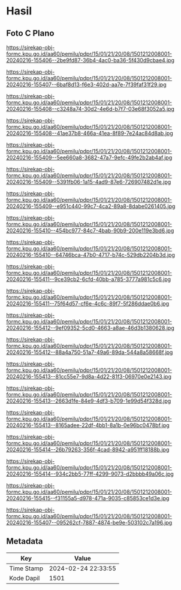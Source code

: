 # Hasil

## Foto C Plano

https://sirekap-obj-formc.kpu.go.id/aa60/pemilu/pdpr/15/01/21/20/08/1501212008001-20240216-155406--2be9fd87-36b4-4ac0-ba36-5f430d9cbae4.jpg

https://sirekap-obj-formc.kpu.go.id/aa60/pemilu/pdpr/15/01/21/20/08/1501212008001-20240216-155407--6baf8d13-f6e3-402d-aa7e-7f39faf31f29.jpg

https://sirekap-obj-formc.kpu.go.id/aa60/pemilu/pdpr/15/01/21/20/08/1501212008001-20240216-155408--c3248a74-30d2-4e6d-b7f7-03e68f3052a5.jpg

https://sirekap-obj-formc.kpu.go.id/aa60/pemilu/pdpr/15/01/21/20/08/1501212008001-20240216-155408--41ae37b8-466a-41ea-8f89-7e24ac84d8ab.jpg

https://sirekap-obj-formc.kpu.go.id/aa60/pemilu/pdpr/15/01/21/20/08/1501212008001-20240216-155409--5ee660a8-3682-47a7-9efc-49fe2b2ab4af.jpg

https://sirekap-obj-formc.kpu.go.id/aa60/pemilu/pdpr/15/01/21/20/08/1501212008001-20240216-155409--5391fb06-1a15-4ad9-87e6-726907482d1e.jpg

https://sirekap-obj-formc.kpu.go.id/aa60/pemilu/pdpr/15/01/21/20/08/1501212008001-20240216-155409--e951c440-99c7-4ca2-89a8-8dabe0261405.jpg

https://sirekap-obj-formc.kpu.go.id/aa60/pemilu/pdpr/15/01/21/20/08/1501212008001-20240216-155410--454bc977-84c7-4bab-90b9-200e119e3bd6.jpg

https://sirekap-obj-formc.kpu.go.id/aa60/pemilu/pdpr/15/01/21/20/08/1501212008001-20240216-155410--64746bca-47b0-4717-b74c-529db2204b3d.jpg

https://sirekap-obj-formc.kpu.go.id/aa60/pemilu/pdpr/15/01/21/20/08/1501212008001-20240216-155411--9ce39cb2-6cfd-40bb-a785-3777a981c5c6.jpg

https://sirekap-obj-formc.kpu.go.id/aa60/pemilu/pdpr/15/01/21/20/08/1501212008001-20240216-155411--75f64d57-cf6e-4c6c-89f7-5f286ddae0b6.jpg

https://sirekap-obj-formc.kpu.go.id/aa60/pemilu/pdpr/15/01/21/20/08/1501212008001-20240216-155412--9ef09352-5cd0-4663-a8ae-46d3b1380628.jpg

https://sirekap-obj-formc.kpu.go.id/aa60/pemilu/pdpr/15/01/21/20/08/1501212008001-20240216-155412--88a4a750-51a7-49a6-89da-544a8a58668f.jpg

https://sirekap-obj-formc.kpu.go.id/aa60/pemilu/pdpr/15/01/21/20/08/1501212008001-20240216-155413--81cc55e7-9d8a-4d22-81f3-06970e0e2143.jpg

https://sirekap-obj-formc.kpu.go.id/aa60/pemilu/pdpr/15/01/21/20/08/1501212008001-20240216-155413--2663d1fe-84e9-4df3-b709-1e99d54f328d.jpg

https://sirekap-obj-formc.kpu.go.id/aa60/pemilu/pdpr/15/01/21/20/08/1501212008001-20240216-155413--8165adee-22df-4bb1-8a1b-0e96bc0478bf.jpg

https://sirekap-obj-formc.kpu.go.id/aa60/pemilu/pdpr/15/01/21/20/08/1501212008001-20240216-155414--26b79263-356f-4cad-8942-a951ff18188b.jpg

https://sirekap-obj-formc.kpu.go.id/aa60/pemilu/pdpr/15/01/21/20/08/1501212008001-20240216-155414--934c2bb5-77ff-4299-9073-d2bbbb49a06c.jpg

https://sirekap-obj-formc.kpu.go.id/aa60/pemilu/pdpr/15/01/21/20/08/1501212008001-20240216-155415--f31155a5-d978-471a-9035-c85853ce1d3e.jpg

https://sirekap-obj-formc.kpu.go.id/aa60/pemilu/pdpr/15/01/21/20/08/1501212008001-20240216-155407--095262cf-7887-4874-be9e-503102c7a196.jpg


## Metadata

| Key        | Value               |
| ---------- | ------------------- |
| Time Stamp | 2024-02-24 22:33:55 |
| Kode Dapil | 1501                |




